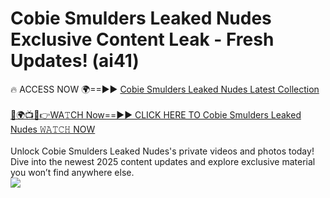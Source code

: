 # Cobie Smulders Leaked Nudes Exclusive Content Leak - Fresh Updates! (ai41)

🔥 ACCESS NOW 🌍==►► <a href="https://tinyurl.com/2mz8nhtm" rel="nofollow">Cobie Smulders Leaked Nudes Latest Collection</a>
<br><br>
[🔴🌍📺📱👉WA𝚃CH Now==►► CLICK HERE TO Cobie Smulders Leaked Nudes 𝚆𝙰𝚃𝙲𝙷 NOW](https://tinyurl.com/2mz8nhtm)
<br><br>
Unlock Cobie Smulders Leaked Nudes's private videos and photos today! Dive into the newest 2025 content updates and explore exclusive material you won’t find anywhere else.
<br>
<a href="https://tinyurl.com/2mz8nhtm" rel="nofollow" data-target="animated-image.originalLink"><img src="https://camo.githubusercontent.com/8a4f000d20f83aca3bf7ec5f350d767afa0574a8a352519fd8cfa583a6f93a33/68747470733a2f2f692e696d6775722e636f6d2f644a486b345a712e676966" data-canonical-src="https://i.imgur.com/dJHk4Zq.gif" style="max-width: 100%; display: inline-block;" data-target="animated-image.originalImage"></a>
<br>
